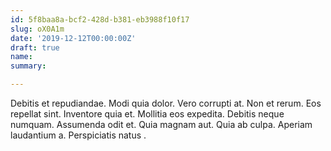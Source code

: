```yaml
---
id: 5f8baa8a-bcf2-428d-b381-eb3988f10f17
slug: oX0A1m
date: '2019-12-12T00:00:00Z'
draft: true
name: 
summary: 

---
```


Debitis et repudiandae. Modi quia dolor. Vero corrupti at. Non et rerum. Eos repellat sint. Inventore quia et. Mollitia eos expedita. Debitis neque numquam. Assumenda odit et. Quia magnam aut. Quia ab culpa. Aperiam laudantium a. Perspiciatis natus .
